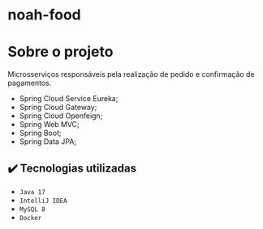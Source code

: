# noah-food
# Sobre o projeto
Microsserviços responsáveis pela realização de pedido e confirmação de pagamentos.

* Spring Cloud Service Eureka;
* Spring Cloud Gateway;
* Spring Cloud Openfeign;
* Spring Web MVC;
* Spring Boot;
* Spring Data JPA;


## ✔️ Tecnologias utilizadas

- ``Java 17``
- ``IntelliJ IDEA``
- ``MySQL 8``
- ``Docker``
